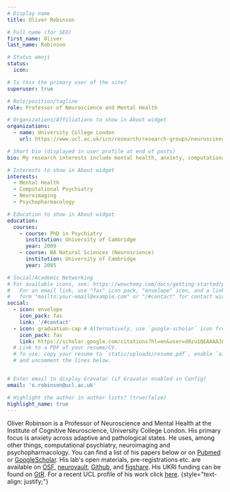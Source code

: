 ```yaml
---
# Display name
title: Oliver Robinson

# Full name (for SEO)
first_name: Oliver 
last_name: Robinson

# Status emoji
status:
  icon: 

# Is this the primary user of the site?
superuser: true

# Role/position/tagline
role: Professor of Neuroscience and Mental Health

# Organizations/Affiliations to show in About widget
organizations:
  - name: University College London
    url: https://www.ucl.ac.uk/icn/research/research-groups/neuroscience-and-mental-health

# Short bio (displayed in user profile at end of posts)
bio: My research interests include mental health, anxiety, computational psychiatry, neuroimaging, psychopharmacology

# Interests to show in About widget
interests:
  - Mental Health
  - Computational Psychiatry
  - Neuroimaging
  - Psychopharmacology

# Education to show in About widget
education:
  courses:
    - course: PhD in Psychiatry
      institution: University of Cambridge
      year: 2009
    - course: BA Natural Sciences (Neuroscience)
      institution: University of Cambridge
      year: 2005

# Social/Academic Networking
# For available icons, see: https://wowchemy.com/docs/getting-started/page-builder/#icons
#   For an email link, use "fas" icon pack, "envelope" icon, and a link in the
#   form "mailto:your-email@example.com" or "/#contact" for contact widget.
social:
  - icon: envelope
    icon_pack: fas
    link: '/#contact'
  - icon: graduation-cap # Alternatively, use `google-scholar` icon from `ai` icon pack
    icon_pack: fas
    link: https://scholar.google.com/citations?hl=en&user=d0zu1QEAAAAJ&view_op=list_works&sortby=pubdate
  # Link to a PDF of your resume/CV.
  # To use: copy your resume to `static/uploads/resume.pdf`, enable `ai` icons in `params.yaml`,
  # and uncomment the lines below.


# Enter email to display Gravatar (if Gravatar enabled in Config)
email: 'o.robinson@ucl.ac.uk'

# Highlight the author in author lists? (true/false)
highlight_name: true
---
```


Oliver Robinson is a Professor of Neuroscience and Mental Health at the Institute of Cognitive Neuroscience, University College London. His primary focus is anxiety across adaptive and pathological states. He uses, among other things, computational psychiatry, neuroimaging and psychopharmacology. You can find a list of his papers below or on <a href="https://pubmed.ncbi.nlm.nih.gov/?term=Robinson%20OJ%20OR%2010.1093%2Fscan%2Fnsw088%20NOT%20%22Curtin%20University%22%20NOT%20%22Pregnancy%22%20NOT%20%22duck%22%20NOT%20%22turtle%22%20NOT%20%22Cornell%22&page=2" target="_blank" rel="noopener noreferrer">Pubmed</a> or <a href="https://scholar.google.com/citations?hl=en&user=d0zu1QEAAAAJ&view_op=list_works&sortby=pubdate/" rel="noopener noreferrer">GoogleScholar</a>. His lab's open materials, pre-registrations etc. are available on <a href="https://osf.io/qjpmk/" rel="noopener noreferrer">OSF</a>,  <a href="https://identifiers.org/neurovault.collection:6012" rel="noopener noreferrer">neurovault</a>, <a href="https://github.com/ojr23" rel="noopener noreferrer">Github</a>, and <a href="https://figshare.com/authors/Oliver_Robinson/568652" rel="noopener noreferrer">figshare</a>. His UKRI funding can be found on <a href="https://gtr.ukri.org/person/A026CA34-0175-4964-A40E-7B111B29315D" rel="noopener noreferrer">GtR</a>. For a recent UCL profile of his work click <a href="https://www.ucl.ac.uk/mental-health/mental-health-awareness-week/professor-oliver-robinson-and-anxiety-lab" rel="noopener noreferrer">here</a>.
{style="text-align: justify;"}   

